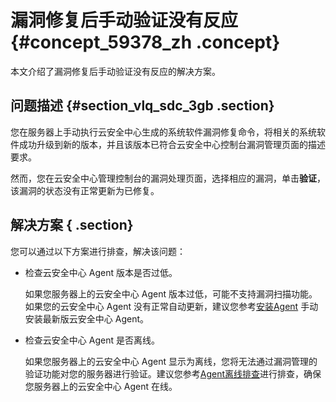 # 漏洞修复后手动验证没有反应 {#concept_59378_zh .concept}

本文介绍了漏洞修复后手动验证没有反应的解决方案。

## 问题描述 {#section_vlq_sdc_3gb .section}

您在服务器上手动执行云安全中心生成的系统软件漏洞修复命令，将相关的系统软件成功升级到新的版本，并且该版本已符合云安全中心控制台漏洞管理页面的描述要求。

然而，您在云安全中心管理控制台的漏洞处理页面，选择相应的漏洞，单击**验证**，该漏洞的状态没有正常更新为已修复。

## 解决方案 { .section}

您可以通过以下方案进行排查，解决该问题：

-   检查云安全中心 Agent 版本是否过低。

    如果您服务器上的云安全中心 Agent 版本过低，可能不支持漏洞扫描功能。如果您的云安全中心 Agent 没有正常自动更新，建议您参考[安装Agent](../../../../intl.zh-CN/接入云安全中心/安装Agent.md#) 手动安装最新版云安全中心 Agent。

-   检查云安全中心 Agent 是否离线。

    如果您服务器上的云安全中心 Agent 显示为离线，您将无法通过漏洞管理的验证功能对您的服务器进行验证。建议您参考[Agent离线排查](../../../../intl.zh-CN/接入云安全中心/Agent离线排查.md#)进行排查，确保您服务器上的云安全中心 Agent 在线。


